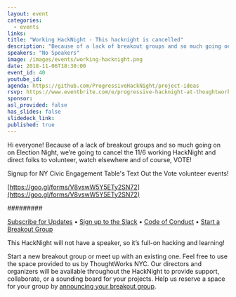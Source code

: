```yaml
---
layout: event
categories:
  - events
links:
title: "Working HackNight - This hacknight is cancelled"
description: "Because of a lack of breakout groups and so much going on on Election Night, we’re going to cancel the 11/6 working HackNight and direct folks to volunteer, watch elsewhere and of course, VOTE!"
speakers: "No Speakers"
image: /images/events/working-hacknight.png
date: 2018-11-06T18:30:00
event_id: 40
youtube_id:
agenda: https://github.com/ProgressiveHackNight/project-ideas
rsvp: https://www.eventbrite.com/e/progressive-hacknight-at-thoughtworks-tickets-46574414327
sponsor:
asl_provided: false
has_slides: false
slidedeck_link:
published: true
---
```




Hi everyone! Because of a lack of breakout groups and so much going on on Election Night, we’re going to cancel the 11/6 working HackNight and direct folks to volunteer, watch elsewhere and of course, VOTE!

Signup for NY Civic Engagement Table's Text Out the Vote volunteer events!

[https://goo.gl/forms/V8vswW5Y5ETy2SN72](https://goo.gl/forms/V8vswW5Y5ETy2SN72)


#########

[Subscribe for Updates](https://proghacknight.us16.list-manage.com/subscribe?u=597c1a32f8812c62dfc1126f5&id=90e62cddff) • [Sign up to the Slack](https://join.slack.com/t/progressivehacknight/shared_invite/enQtMjY4MTkyMzg4OTYxLWU2MGRiZTMwY2NkZDk2ZmJhZDA3NDc5MjAxOWI1MTM1ZjRkYjJmODFkYTc4ZjQzMTJiNTNhNGJiZTEwZjQ0OWQ) • [Code of Conduct](http://www.progressivehacknight.org/culture/2017/07/01/code-of-conduct.html)  • [Start a Breakout Group](https://github.com/ProgressiveHackNight/project-ideas)

This HackNight will not have a speaker, so it’s full-on hacking and learning!

Start a new breakout group or meet up with an existing one. Feel free to use the space provided to us by ThoughtWorks NYC. Our directors and organizers will be available throughout the HackNight to provide support, collaborate, or a sounding board for your projects. Help us reserve a space for your group by [announcing your breakout group](https://github.com/ProgressiveHackNight/project-ideas).
